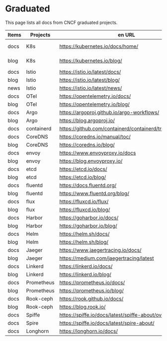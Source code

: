 # Graduated

This page lists all docs from CNCF graduated projects.

| Items    | Projects      | en URL                                                  | zh URL                                                      |
| -------- | ------------- | ------------------------------------------------------- | ----------------------------------------------------------- |
| docs     | K8s           | https://kubernetes.io/docs/home/                        | https://kubernetes.io/zh-cn/docs/home/                      |
| blog     | K8s           | https://kubernetes.io/blog/                             | https://kubernetes.io/zh-cn/blog/                           |
| docs     | Istio         | https://istio.io/latest/docs/                           | https://istio.io/latest/zh/docs/                            |
| blog     | Istio         | https://istio.io/latest/blog/                           | https://istio.io/latest/zh/blog/                            |
| news     | Istio         | https://istio.io/latest/news/                           | https://istio.io/latest/zh/news/                            |
| docs     | OTel          | https://opentelemetry.io/docs/                          |                                                             |
| blog     | OTel          | https://opentelemetry.io/blog/                          |                                                             |
| docs     | Argo          | https://argoproj.github.io/argo-workflows/              |                                                             |
| blog     | Argo          | https://blog.argoproj.io/                               |                                                             |
| docs     | containerd    | https://github.com/containerd/containerd/tree/main/docs |                                                             |
| docs     | CoreDNS       | https://coredns.io/manual/toc/                          |                                                             |
| blog     | CoreDNS       | https://coredns.io/blog/                                |                                                             |
| docs     | envoy         | https://www.envoyproxy.io/docs                          |                                                             |
| blog     | envoy         | https://blog.envoyproxy.io/                             |                                                             |
| docs     | etcd          | https://etcd.io/docs/                                   |                                                             |
| blog     | etcd          | https://etcd.io/blog/                                   |                                                             |
| docs     | fluentd       | https://docs.fluentd.org/                               |                                                             |
| blog     | fluentd       | https://www.fluentd.org/blog/                           |                                                             |
| docs     | flux          | https://fluxcd.io/flux/                                 |                                                             |
| blog     | flux          | https://fluxcd.io/blog/                                 |                                                             |
| docs     | Harbor        | https://goharbor.io/docs/                               |                                                             |
| blog     | Harbor        | https://goharbor.io/blog/                               |                                                             |
| docs     | Helm          | https://helm.sh/docs/                                   |                                                             |
| blog     | Helm          | https://helm.sh/blog/                                   |                                                             |
| docs     | Jaeger        | https://www.jaegertracing.io/docs/                      |                                                             |
| blog     | Jaeger        | https://medium.com/jaegertracing/latest                 |                                                             |
| docs     | Linkerd       | https://linkerd.io/docs/                                |                                                             |
| blog     | Linkerd       | https://linkerd.io/blog/                                |                                                             |
| docs     | Prometheus    | https://prometheus.io/docs/                             |                                                             |
| blog     | Prometheus    | https://prometheus.io/blog/                             |                                                             |
| docs     | Rook-ceph     | https://rook.github.io/docs/                            |                                                             |
| blog     | Rook-ceph     | https://blog.rook.io/                                   |                                                             |
| docs     | Spiffe        | https://spiffe.io/docs/latest/spiffe-about/overview/    |                                                             |
| docs     | Spire         | https://spiffe.io/docs/latest/spire-about/              |                                                             |
| docs     | Longhorn      | https://longhorn.io/docs/                               |                                                             |
